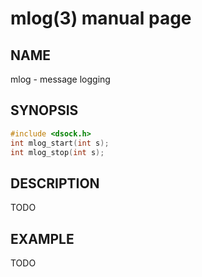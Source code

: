 # mlog(3) manual page

## NAME

mlog - message logging

## SYNOPSIS

```c
#include <dsock.h>
int mlog_start(int s);
int mlog_stop(int s);
```

## DESCRIPTION

TODO

## EXAMPLE

TODO

